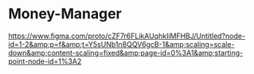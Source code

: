 # Money-Manager
https://www.figma.com/proto/cZF7r6FLikAUqhkIiMFHBJ/Untitled?node-id=1-2&amp;p=f&amp;t=Y5sUNb1n8QQV6gcB-1&amp;scaling=scale-down&amp;content-scaling=fixed&amp;page-id=0%3A1&amp;starting-point-node-id=1%3A2
